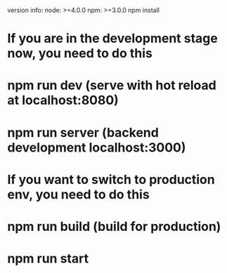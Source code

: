 
version info:
    node: >=4.0.0
    npm: >=3.0.0
npm install

# If you are in the development stage now, you need to do this
# npm run dev     (serve with hot reload at localhost:8080)

# npm run server  (backend development localhost:3000)

# If you want to switch to production env, you need to do this
# npm run build   (build for production)
# npm run start


